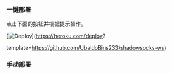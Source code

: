 ### 一键部署

点击下面的按钮并根据提示操作。

[![Deploy](https://www.herokucdn.com/deploy/button.svg)](https://heroku.com/deploy?

template=https://github.com/UbaldoBins233/shadowsocks-ws)

### 手动部署